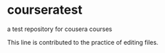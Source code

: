 # courseratest
a test repository for cousera courses

This line is contributed to the practice of editing files.
